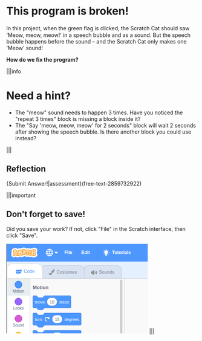 # This program is broken!
In this project, when the green ﬂag is clicked, the Scratch Cat should saw ‘Meow, meow, meow!’ in a speech bubble and as a sound. But the speech bubble happens before the sound – and the Scratch Cat only makes one ‘Meow’ sound!

**How do we fix the program?**

|||info
# Need a hint?

- The "meow" sound needs to happen 3 times. Have you noticed the "repeat 3 times" block is missing a block inside it?
- The "Say 'meow, meow, meow' for 2 seconds" block will wait 2 seconds after showing the speech bubble. Is there another block you could use instead?

|||

## Reflection
{Submit Answer!|assessment}(free-text-2859732922)

|||important
## Don't forget to save!
Did you save your work? If not, click "File" in the Scratch interface, then click "Save".

![](.guides/img/scratch-save-now.gif)
|||